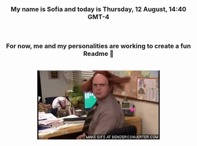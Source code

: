 


<div align="center">
<h3 >My name is Sofia and today is Thursday, 12 August, 14:40 GMT-4</h3><br>
<h3 >For now, me and my personalities are working to create a fun Readme 👋
</h3><br>
<img src='img/dwight.gif' alt='working...'/>
</div>
